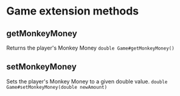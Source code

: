 # Game extension methods
## getMonkeyMoney
Returns the player's Monkey Money
`double Game#getMonkeyMoney()`
## setMonkeyMoney
Sets the player's Monkey Money to a given double value.
`double Game#setMonkeyMoney(double newAmount)`